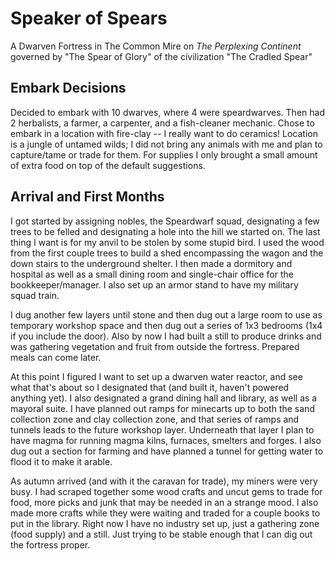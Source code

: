 # Speaker of Spears

A Dwarven Fortress in The Common Mire on _The Perplexing Continent_ governed by "The Spear of Glory" of the civilization "The Cradled Spear"

## Embark Decisions

Decided to embark with 10 dwarves, where 4 were speardwarves. Then had 2 herbalists, a farmer, a carpenter, and a fish-cleaner mechanic. Chose to embark in a location with fire-clay -- I really want to do ceramics! Location is a jungle of untamed wilds; I did not bring any animals with me and plan to capture/tame or trade for them. For supplies I only brought a small amount of extra food on top of the default suggestions.

## Arrival and First Months

I got started by assigning nobles, the Speardwarf squad, designating a few trees to be felled and designating a hole into the hill we started on. The last thing I want is for my anvil to be stolen by some stupid bird. I used the wood from the first couple trees to build a shed encompassing the wagon and the down stairs to the underground shelter. I then made a dormitory and hospital as well as a small dining room and single-chair office for the bookkeeper/manager. I also set up an armor stand to have my military squad train.

I dug another few layers until stone and then dug out a large room to use as temporary workshop space and then dug out a series of 1x3 bedrooms (1x4 if you include the door). Also by now I had built a still to produce drinks and was gathering vegetation and fruit from outside the fortress. Prepared meals can come later.

At this point I figured I want to set up a dwarven water reactor, and see what that's about so I designated that (and built it, haven't powered anything yet). I also designated a grand dining hall and library, as well as a mayoral suite. I have planned out ramps for minecarts up to both the sand collection zone and clay collection zone, and that series of ramps and tunnels leads to the future workshop layer. Underneath that layer I plan to have magma for running magma kilns, furnaces, smelters and forges. I also dug out a section for farming and have planned a tunnel for getting water to flood it to make it arable.

As autumn arrived (and with it the caravan for trade), my miners were very busy. I had scraped together some wood crafts and uncut gems to trade for food, more picks and junk that may be needed in an a strange mood. I also made more crafts while they were waiting and traded for a couple books to put in the library. Right now I have no industry set up, just a gathering zone (food supply) and a still. Just trying to be stable enough that I can dig out the fortress proper.
